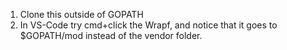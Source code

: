 1. Clone this outside of GOPATH
2. In VS-Code try cmd+click the Wrapf, and notice that it goes to $GOPATH/mod instead of the vendor folder.
